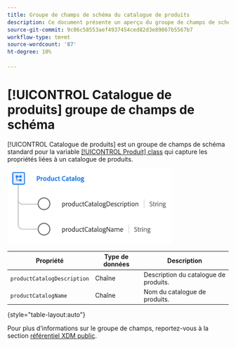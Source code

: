 ```yaml
---
title: Groupe de champs de schéma du catalogue de produits
description: Ce document présente un aperçu du groupe de champs de schéma du catalogue de produits.
source-git-commit: 9c06c58553aef4937454ced82d3e89867b5567b7
workflow-type: tm+mt
source-wordcount: '87'
ht-degree: 10%

---
```



# [!UICONTROL Catalogue de produits] groupe de champs de schéma

[!UICONTROL Catalogue de produits] est un groupe de champs de schéma standard pour la variable [[!UICONTROL Produit] class](../../classes/product.md) qui capture les propriétés liées à un catalogue de produits.

![](../../images/field-groups/product/product-catalog.png)

| Propriété | Type de données | Description |
| --- | --- | --- |
| `productCatalogDescription` | Chaîne | Description du catalogue de produits. |
| `productCatalogName` | Chaîne | Nom du catalogue de produits. |

{style=&quot;table-layout:auto&quot;}

Pour plus d’informations sur le groupe de champs, reportez-vous à la section [référentiel XDM public](https://github.com/adobe/xdm/blob/master/docs/reference/fieldgroups/product/product-catalog.schema.json).
